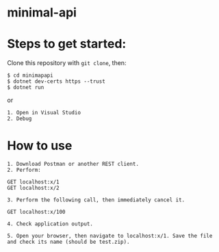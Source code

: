 # minimal-api

# Steps to get started:
Clone this repository with `git clone`, then:

```
$ cd minimapapi
$ dotnet dev-certs https --trust
$ dotnet run
```

or

```
1. Open in Visual Studio
2. Debug
```

# How to use
```
1. Download Postman or another REST client.
2. Perform:

GET localhost:x/1
GET localhost:x/2

3. Perform the following call, then immediately cancel it.

GET localhost:x/100

4. Check application output.

5. Open your browser, then navigate to localhost:x/1. Save the file and check its name (should be test.zip).
```
